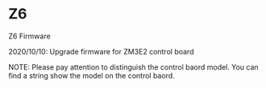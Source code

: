 # Z6
Z6 Firmware

2020/10/10:  Upgrade firmware for ZM3E2 control board

NOTE: 
Please pay attention to distinguish the control baord model. You can find a string show the model on the control baord.
